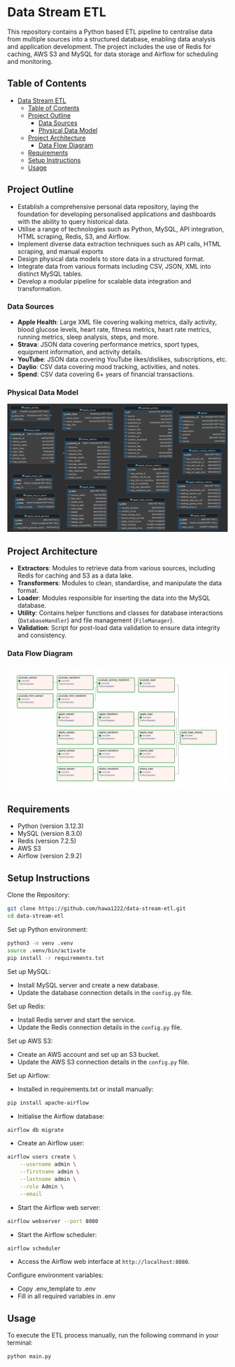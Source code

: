 # Data Stream ETL

This repository contains a Python based ETL pipeline to centralise data from multiple sources into a structured database, enabling data analysis and application development. The project includes the use of Redis for caching, AWS S3 and MySQL for data storage and Airflow for scheduling and monitoring.

## Table of Contents

- [Data Stream ETL](#data-stream-etl)
  - [Table of Contents](#table-of-contents)
  - [Project Outline](#project-outline)
    - [Data Sources](#data-sources)
    - [Physical Data Model](#physical-data-model)
  - [Project Architecture](#project-architecture)
    - [Data Flow Diagram](#data-flow-diagram)
  - [Requirements](#requirements)
  - [Setup Instructions](#setup-instructions)
  - [Usage](#usage)

## Project Outline

- Establish a comprehensive personal data repository, laying the foundation for developing personalised applications and dashboards with the ability to query historical data.
- Utilise a range of technologies such as Python, MySQL, API integration, HTML scraping, Redis, S3, and Airflow.
- Implement diverse data extraction techniques such as API calls, HTML scraping, and manual exports
- Design physical data models to store data in a structured format.
- Integrate data from various formats including CSV, JSON, XML into distinct MySQL tables.
- Develop a modular pipeline for scalable data integration and transformation.

### Data Sources

- **Apple Health**: Large XML file covering walking metrics, daily activity, blood glucose levels, heart rate, fitness metrics, heart rate metrics, running metrics, sleep analysis, steps, and more.
- **Strava**: JSON data covering performance metrics, sport types, equipment information, and activity details.
- **YouTube**: JSON data covering YouTube likes/dislikes, subscriptions, etc.
- **Daylio**: CSV data covering mood tracking, activities, and notes.
- **Spend**: CSV data covering 6+ years of financial transactions.

### Physical Data Model

![MySQL Schema Diagram](./diagrams/data_stream_db.png)

## Project Architecture

- **Extractors**: Modules to retrieve data from various sources, including Redis for caching and S3 as a data lake.
- **Transformers**: Modules to clean, standardise, and manipulate the data format.
- **Loader**: Modules responsible for inserting the data into the MySQL database.
- **Utility**: Contains helper functions and classes for database interactions (`DatabaseHandler`) and file management (`FileManager`).
- **Validation**: Script for post-load data validation to ensure data integrity and consistency.

### Data Flow Diagram

![Airflow Dag Diagram](./diagrams/etl_dag.png)

## Requirements

- Python (version 3.12.3)
- MySQL (version 8.3.0)
- Redis (version 7.2.5)
- AWS S3
- Airflow (version 2.9.2)

## Setup Instructions

Clone the Repository:

```bash
git clone https://github.com/hawa1222/data-stream-etl.git
cd data-stream-etl
```

Set up Python environment:

``` bash
python3 -m venv .venv
source .venv/bin/activate
pip install -r requirements.txt
```

Set up MySQL:

- Install MySQL server and create a new database.
- Update the database connection details in the `config.py` file.

Set up Redis:

- Install Redis server and start the service.
- Update the Redis connection details in the `config.py` file.

Set up AWS S3:

- Create an AWS account and set up an S3 bucket.
- Update the AWS S3 connection details in the `config.py` file.

Set up Airflow:

- Installed in requirements.txt or install manually:

``` bash
pip install apache-airflow
```

- Initialise the Airflow database:

``` bash
airflow db migrate
```

- Create an Airflow user:

``` bash
airflow users create \
    --username admin \
    --firstname admin \
    --lastname admin \
    --role Admin \
    --email
```

- Start the Airflow web server:

``` bash
airflow webserver --port 8080
```

- Start the Airflow scheduler:

``` bash
airflow scheduler
```

- Access the Airflow web interface at `http://localhost:8080`.

Configure environment variables:

- Copy .env_template to .env
- Fill in all required variables in .env

## Usage

To execute the ETL process manually, run the following command in your terminal:

```bash
python main.py
```
